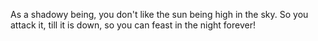 As a shadowy being, you don't like the sun being high in the sky. So you attack it, till it is down, so you can feast in the night forever!